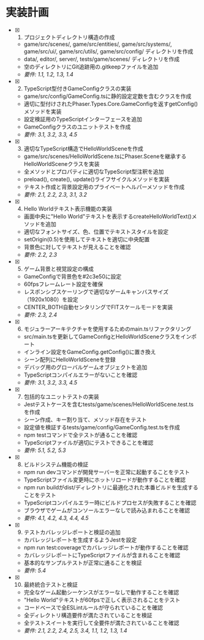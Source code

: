 # 実装計画

- [x] 1. プロジェクトディレクトリ構造の作成
  - game/src/scenes/, game/src/entities/, game/src/systems/, game/src/ui/, game/src/utils/, game/src/config/ ディレクトリを作成
  - data/, editor/, server/, tests/game/scenes/ ディレクトリを作成
  - 空のディレクトリにGit追跡用の.gitkeepファイルを追加
  - _要件: 1.1, 1.2, 1.3, 1.4_

- [x] 2. TypeScript型付きGameConfigクラスの実装
  - game/src/config/GameConfig.tsに静的設定定数を含むクラスを作成
  - 適切に型付けされたPhaser.Types.Core.GameConfigを返すgetConfig()メソッドを実装
  - 設定検証用のTypeScriptインターフェースを追加
  - GameConfigクラスのユニットテストを作成
  - _要件: 3.1, 3.2, 3.3, 4.5_

- [x] 3. 適切なTypeScript構造でHelloWorldSceneを作成
  - game/src/scenes/HelloWorldScene.tsにPhaser.Sceneを継承するHelloWorldSceneクラスを実装
  - 全メソッドとプロパティに適切なTypeScript型注釈を追加
  - preload(), create(), update()ライフサイクルメソッドを実装
  - テキスト作成と背景設定用のプライベートヘルパーメソッドを作成
  - _要件: 2.1, 2.2, 2.3, 3.1, 3.2_

- [x] 4. Hello Worldテキスト表示機能の実装
  - 画面中央に"Hello World"テキストを表示するcreateHelloWorldText()メソッドを追加
  - 適切なフォントサイズ、色、位置でテキストスタイルを設定
  - setOrigin(0.5)を使用してテキストを適切に中央配置
  - 背景色に対してテキストが見えることを確認
  - _要件: 2.2, 2.3_

- [x] 5. ゲーム背景と視覚設定の構成
  - GameConfigで背景色を#2c3e50に設定
  - 60fpsフレームレート設定を確保
  - レスポンシブスケーリングで適切なゲームキャンバスサイズ（1920x1080）を設定
  - CENTER_BOTH自動センタリングでFITスケールモードを実装
  - _要件: 2.3, 2.4_

- [x] 6. モジュラーアーキテクチャを使用するためのmain.tsリファクタリング
  - src/main.tsを更新してGameConfigとHelloWorldSceneクラスをインポート
  - インライン設定をGameConfig.getConfig()に置き換え
  - シーン配列にHelloWorldSceneを登録
  - デバッグ用のグローバルゲームオブジェクトを追加
  - TypeScriptコンパイルエラーがないことを確認
  - _要件: 3.1, 3.2, 3.3, 4.5_

- [x] 7. 包括的なユニットテストの実装
  - Jestテストケースを含むtests/game/scenes/HelloWorldScene.test.tsを作成
  - シーン作成、キー割り当て、メソッド存在をテスト
  - 設定値を検証するtests/game/config/GameConfig.test.tsを作成
  - npm testコマンドで全テストが通ることを確認
  - TypeScriptファイルが適切にテストできることを確認
  - _要件: 5.1, 5.2, 5.3_

- [x] 8. ビルドシステム機能の検証
  - npm run devコマンドが開発サーバーを正常に起動することをテスト
  - TypeScriptファイル変更時にホットリロードが動作することを確認
  - npm run buildがdist/ディレクトリに最適化された本番ビルドを生成することをテスト
  - TypeScriptコンパイルエラー時にビルドプロセスが失敗することを確認
  - ブラウザでゲームがコンソールエラーなしで読み込まれることを確認
  - _要件: 4.1, 4.2, 4.3, 4.4, 4.5_

- [x] 9. テストカバレッジレポートと検証の追加
  - カバレッジレポートを生成するようJestを設定
  - npm run test:coverageでカバレッジレポートが動作することを確認
  - カバレッジレポートにTypeScriptファイルが含まれることを確認
  - 基本的なサンプルテストが正常に通ることを検証
  - _要件: 5.4_

- [x] 10. 最終統合テストと検証
  - 完全なゲーム起動シーケンスがエラーなしで動作することを確認
  - "Hello World"テキストが60fpsで正しく表示されることをテスト
  - コードベースで全ESLintルールが守られていることを確認
  - 全ディレクトリ構造要件が満たされていることを検証
  - 全テストスイートを実行して全要件が満たされていることを確認
  - _要件: 2.1, 2.2, 2.4, 2.5, 3.4, 1.1, 1.2, 1.3, 1.4_
